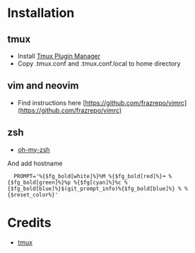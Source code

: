 # Installation
## tmux
* Install [Tmux Plugin Manager](https://github.com/tmux-plugins/tpm)
* Copy .tmux.conf and .tmux.conf.local to home directory
## vim and neovim
* Find instructions here [https://github.com/frazrepo/vimrc](https://github.com/frazrepo/vimrc)
## zsh
* [oh-my-zsh](https://github.com/robbyrussell/oh-my-zsh/)

And add hostname

```
  PROMPT='%{$fg_bold[white]%}%M %{$fg_bold[red]%}➜ %{$fg_bold[green]%}%p %{$fg[cyan]%}%c %{$fg_bold[blue]%}$(git_prompt_info)%{$fg_bold[blue]%} % %{$reset_color%}'
```

# Credits
* [tmux](https://github.com/gpakosz/.tmux)
